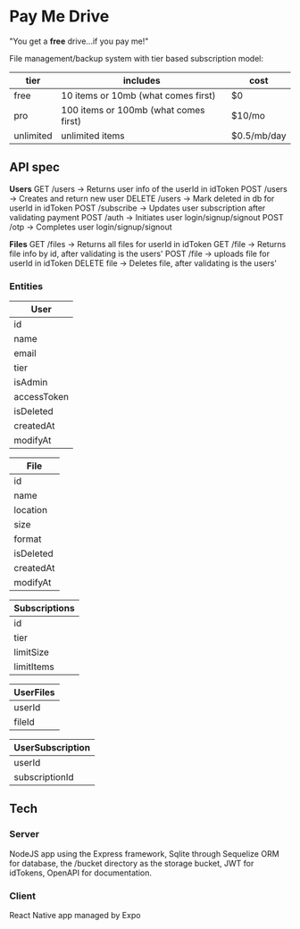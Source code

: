 # Pay Me Drive

"You get a **free** drive...if you pay me!"

File management/backup system with tier based subscription model:

| tier      | includes                              | cost        |
| --------- | ------------------------------------- | ----------- |
| free      | 10 items or 10mb (what comes first)   | $0          |
| pro       | 100 items or 100mb (what comes first) | $10/mo      |
| unlimited | unlimited items                       | $0.5/mb/day |

## API spec

**Users**
GET /users -> Returns user info of the userId in idToken
POST /users -> Creates and return new user
DELETE /users -> Mark deleted in db for userId in idToken
POST /subscribe -> Updates user subscription after validating payment
POST /auth -> Initiates user login/signup/signout
POST /otp -> Completes user login/signup/signout

**Files**
GET /files -> Returns all files for userId in idToken
GET /file -> Returns file info by id, after validating is the users'
POST /file -> uploads file for userId in idToken
DELETE file -> Deletes file, after validating is the users'

### Entities

| **User**    |
| ----------- |
| id          |
| name        |
| email       |
| tier        |
| isAdmin     |
| accessToken |
| isDeleted   |
| createdAt   |
| modifyAt    |

| **File**  |
| --------- |
| id        |
| name      |
| location  |
| size      |
| format    |
| isDeleted |
| createdAt |
| modifyAt  |

| **Subscriptions** |
| ----------------- |
| id                |
| tier              |
| limitSize         |
| limitItems        |

| **UserFiles** |
| ------------- |
| userId        |
| fileId        |

| **UserSubscription** |
| -------------------- |
| userId               |
| subscriptionId       |

## Tech

### Server

NodeJS app using the Express framework, Sqlite through Sequelize ORM for database,
the /bucket directory as the storage bucket,
JWT for idTokens, OpenAPI for documentation.

### Client

React Native app managed by Expo
